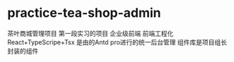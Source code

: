 # practice-tea-shop-admin
茶叶商城管理项目 第一段实习的项目 企业级前端 前端工程化 React+TypeScripe+Tsx 是由的Antd pro进行的统一后台管理 组件库是项目组长封装的组件 
